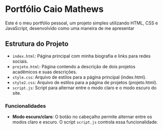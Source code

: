 # Portfólio Caio Mathews

Este é o meu portfólio pessoal, um projeto simples utilizando HTML, CSS e JavaScript, desenvolvido como uma maneira de me apresentar
## Estrutura do Projeto

- `index.html`: Página principal com minha biografia e links para redes sociais.
- `projeto.html`: Página contendo a descrição de dois projetos acadêmicos e suas descrições.
- `style.css`: Arquivo de estilos para a página principal (index.html).
- `style2.css`: Arquivo de estilos para a página de projetos (projeto.html).
- `script.js`: Script para alternar entre o modo claro e o modo escuro do site.

### Funcionalidades

- **Modo escuro/claro**: O botão no cabeçalho permite alternar entre os modos claro e escuro. O script `script.js` controla essa funcionalidade.
